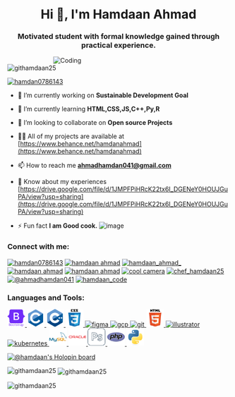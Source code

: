 
<h1 align="center">Hi 👋, I'm Hamdaan Ahmad</h1>
<h3 align="center">Motivated student with formal knowledge gained through practical experience.</h3>
<img align="right" alt="Coding" width="400" src="https://art.pixilart.com/90b9672b9c20eed.gif">

<p align="left"> <img src="https://komarev.com/ghpvc/?username=githamdaan25&label=Profile%20views&color=0e75b6&style=flat" alt="githamdaan25" /> </p>

<p align="left"> <a href="https://twitter.com/hamdan0786143" target="blank"><img src="https://img.shields.io/twitter/follow/hamdan0786143?logo=twitter&style=for-the-badge" alt="hamdan0786143" /></a> </p>

- 🔭 I’m currently working on **Sustainable Development Goal**

- 🌱 I’m currently learning **HTML,CSS,JS,C++,Py,R**

- 👯 I’m looking to collaborate on **Open source Projects**

- 👨‍💻 All of my projects are available at [https://www.behance.net/hamdanahmad](https://www.behance.net/hamdanahmad)

- 📫 How to reach me **ahmadhamdan041@gmail.com**

- 📄 Know about my experiences [https://drive.google.com/file/d/1JMPFPiHRcK22tx6I_DGENeY0HOUJGuPA/view?usp=sharing](https://drive.google.com/file/d/1JMPFPiHRcK22tx6I_DGENeY0HOUJGuPA/view?usp=sharing)

- ⚡ Fun fact **I am Good cook.**
![image](https://github.com/user-attachments/assets/0cdaa546-6b72-4b16-a77e-e0a18dcd5655)

<h3 align="left">Connect with me:</h3>
<p align="left">
<a href="https://twitter.com/hamdan0786143" target="blank"><img align="center" src="https://raw.githubusercontent.com/rahuldkjain/github-profile-readme-generator/master/src/images/icons/Social/twitter.svg" alt="hamdan0786143" height="30" width="40" /></a>
<a href="https://www.linkedin.com/in/hamdaan-ahmad-34a4a0203/" target="blank"><img align="center" src="https://raw.githubusercontent.com/rahuldkjain/github-profile-readme-generator/master/src/images/icons/Social/linked-in-alt.svg" alt="hamdaan ahmad" height="30" width="40" /></a>
<a href="https://www.instagram.com/hamdaan_ahmad__?r=nametag" target="blank"><img align="center" src="https://raw.githubusercontent.com/rahuldkjain/github-profile-readme-generator/master/src/images/icons/Social/instagram.svg" alt="hamdaan_ahmad_" height="30" width="40" /></a>
<a href="https://dribbble.com/hamdaan" target="blank"><img align="center" src="https://raw.githubusercontent.com/rahuldkjain/github-profile-readme-generator/master/src/images/icons/Social/dribbble.svg" alt="hamdaan ahmad" height="30" width="40" /></a>
<a href="https://www.behance.net/hamdanahmad" target="blank"><img align="center" src="https://raw.githubusercontent.com/rahuldkjain/github-profile-readme-generator/master/src/images/icons/Social/behance.svg" alt="hamdaan ahmad" height="30" width="40" /></a>
<a href="https://www.youtube.com/c/cool camera" target="blank"><img align="center" src="https://raw.githubusercontent.com/rahuldkjain/github-profile-readme-generator/master/src/images/icons/Social/youtube.svg" alt="cool camera" height="30" width="40" /></a>
<a href="https://www.codechef.com/users/chef_hamdaan25" target="blank"><img align="center" src="https://cdn.jsdelivr.net/npm/simple-icons@3.1.0/icons/codechef.svg" alt="chef_hamdaan25" height="30" width="40" /></a>
<a href="https://www.hackerrank.com/ahmadhamdan041" target="blank"><img align="center" src="https://raw.githubusercontent.com/rahuldkjain/github-profile-readme-generator/master/src/images/icons/Social/hackerrank.svg" alt="@ahmadhamdan041" height="30" width="40" /></a>
<a href="https://www.leetcode.com/hamdaan_code" target="blank"><img align="center" src="https://raw.githubusercontent.com/rahuldkjain/github-profile-readme-generator/master/src/images/icons/Social/leet-code.svg" alt="hamdaan_code" height="30" width="40" /></a>
</p>

<h3 align="left">Languages and Tools:</h3>
<p align="left"> <a href="https://getbootstrap.com" target="_blank" rel="noreferrer"> <img src="https://raw.githubusercontent.com/devicons/devicon/master/icons/bootstrap/bootstrap-plain-wordmark.svg" alt="bootstrap" width="40" height="40"/> </a> <a href="https://www.cprogramming.com/" target="_blank" rel="noreferrer"> <img src="https://raw.githubusercontent.com/devicons/devicon/master/icons/c/c-original.svg" alt="c" width="40" height="40"/> </a> <a href="https://www.w3schools.com/cpp/" target="_blank" rel="noreferrer"> <img src="https://raw.githubusercontent.com/devicons/devicon/master/icons/cplusplus/cplusplus-original.svg" alt="cplusplus" width="40" height="40"/> </a> <a href="https://www.w3schools.com/css/" target="_blank" rel="noreferrer"> <img src="https://raw.githubusercontent.com/devicons/devicon/master/icons/css3/css3-original-wordmark.svg" alt="css3" width="40" height="40"/> </a> <a href="https://www.figma.com/" target="_blank" rel="noreferrer"> <img src="https://www.vectorlogo.zone/logos/figma/figma-icon.svg" alt="figma" width="40" height="40"/> </a> <a href="https://cloud.google.com" target="_blank" rel="noreferrer"> <img src="https://www.vectorlogo.zone/logos/google_cloud/google_cloud-icon.svg" alt="gcp" width="40" height="40"/> </a> <a href="https://git-scm.com/" target="_blank" rel="noreferrer"> <img src="https://www.vectorlogo.zone/logos/git-scm/git-scm-icon.svg" alt="git" width="40" height="40"/> </a> <a href="https://www.w3.org/html/" target="_blank" rel="noreferrer"> <img src="https://raw.githubusercontent.com/devicons/devicon/master/icons/html5/html5-original-wordmark.svg" alt="html5" width="40" height="40"/> </a> <a href="https://www.adobe.com/in/products/illustrator.html" target="_blank" rel="noreferrer"> <img src="https://www.vectorlogo.zone/logos/adobe_illustrator/adobe_illustrator-icon.svg" alt="illustrator" width="40" height="40"/> </a> <a href="https://kubernetes.io" target="_blank" rel="noreferrer"> <img src="https://www.vectorlogo.zone/logos/kubernetes/kubernetes-icon.svg" alt="kubernetes" width="40" height="40"/> </a> <a href="https://www.mysql.com/" target="_blank" rel="noreferrer"> <img src="https://raw.githubusercontent.com/devicons/devicon/master/icons/mysql/mysql-original-wordmark.svg" alt="mysql" width="40" height="40"/> </a> <a href="https://www.oracle.com/" target="_blank" rel="noreferrer"> <img src="https://raw.githubusercontent.com/devicons/devicon/master/icons/oracle/oracle-original.svg" alt="oracle" width="40" height="40"/> </a> <a href="https://www.photoshop.com/en" target="_blank" rel="noreferrer"> <img src="https://raw.githubusercontent.com/devicons/devicon/master/icons/photoshop/photoshop-line.svg" alt="photoshop" width="40" height="40"/> </a> <a href="https://www.php.net" target="_blank" rel="noreferrer"> <img src="https://raw.githubusercontent.com/devicons/devicon/master/icons/php/php-original.svg" alt="php" width="40" height="40"/> </a> <a href="https://www.python.org" target="_blank" rel="noreferrer"> <img src="https://raw.githubusercontent.com/devicons/devicon/master/icons/python/python-original.svg" alt="python" width="40" height="40"/> </a> </p>

[![@hamdaan's Holopin board](https://holopin.me/hamdaan)](https://holopin.io/@hamdaan)


<p><img align="left" src="https://github-readme-stats.vercel.app/api/top-langs?username=githamdaan25&show_icons=true&locale=en&layout=compact" alt="githamdaan25" /></p>

<p>&nbsp;<img align="center" src="https://github-readme-stats.vercel.app/api?username=githamdaan25&show_icons=true&locale=en" alt="githamdaan25" /></p>

<p><img align="center" src="https://github-readme-streak-stats.herokuapp.com/?user=githamdaan25&" alt="githamdaan25" /></p>
